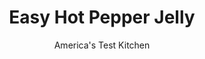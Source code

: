 ---
layout: ../../layouts/MarkdownPostLayout.astro
title: Easy Hot Pepper Jelly
author: America's Test Kitchen
pubDate: 2023-03-15
description: "Sure, you can buy it. But wheres the fun in that?"
image_url: https://res.cloudinary.com/hksqkdlah/image/upload/ar_1:1,c_fill,dpr_2.0,f_auto,fl_lossy.progressive.strip_profile,g_faces:auto,q_auto:low,w_344/9880_sfs-pepperjam-6
tags: ["Side Dishes","Condiments","Looking for a Recipe"]
calories: 3597
protein: 
carbohydrates: 13
fats: 
fiber: 
ingredients: ["1 pound red, jalapeno chiles, stemmed and seeded","2 , Granny Smith apples, peeled, cored, and shredded on large holes of box grater","1/2 cup, sugar","1/3 cup, apple cider","1/4 teaspoon, salt","3 (12-ounce) jars, apple jelly","1 teaspoon, cider vinegar"]
serves: 64
time: "1 hour, plus 3 hours cooling"
instructions: ["Pulse jalapenos and apples in food processor until finely chopped, 12 to 15 pulses. Transfer mixture to saucepan and stir in sugar, cider, and salt. Bring to simmer over medium heat and cook, stirring frequently, until liquid has evaporated, 15 to 17 minutes.","Stir in apple jelly and bring to boil. Reduce heat to medium-low and simmer, stirring frequently, until mixture is reduced to 3¾ cups, 17 to 20 minutes. Remove from heat and stir in vinegar.","Divide jelly among four 8-ounce jars, affix lids, and let cool to room temperature, 3 to 4 hours. Refrigerate for up to 1 month."]
nutrition: ["37 mg Potassium","5 mg Phosphorus","4 mg Calcium","2 mg Magnesium","14 mg Sodium","9 mg Vitamin C","3 µg Folate (food)","10 g Sugars","1 µg Vitamin K","17 g Water","13 g Carbs","3 µg Folate equivalent (total)","4 µg Vitamin A","56 kcal Energy","9 g Sugars, added","3597 calories"]
notes: "Use gloves when you handle the peppers. For hotter jelly, add 1 tablespoon of the pepper seeds to the pot in step 2.
&nbsp;"
---